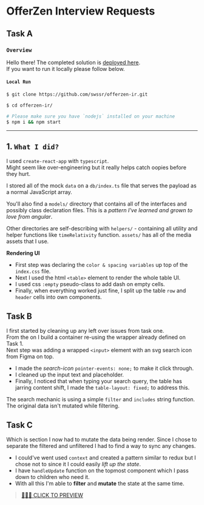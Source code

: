# OfferZen Interview Requests 
##  Task A
### `Overview`
Hello there! The completed solution is [deployed here](https://offerzen-ir.vercel.app/). \
If you want to run it locally please follow below.

#### `Local Run`
```bash
$ git clone https://github.com/swssr/offerzen-ir.git

$ cd offerzen-ir/

# Please make sure you have `nodejs` installed on your machine 
$ npm i && npm start
```
***

## 1. `What I did?`

I used `create-react-app` with `typescript`. \
 Might seem like over-engineering but it really helps catch oopies before they hurt.

I stored all of the mock `data` on a `db/index.ts` file that serves the payload as a normal JavaScript array.

You'll also find a `models/` directory that contains all of the interfaces and possibly class declaration files. This is a *pattern I've learned and grown to love from angular*.

Other directories are self-describing with `helpers/` - containing all utility and helper functions like `timeRelativity` function. `assets/` has all of the media assets that I use. 

**Rendering UI**
- First step was declaring the `color & spacing variables` up top of the `index.css` file.
- Next I used the html `<table>` element to render the whole table UI.
- I used css `:empty` pseudo-class to add dash on empty cells.
- Finally, when everything worked just fine, I split up the table `row` and `header` cells into own components.

##  Task B

I first started by cleaning up any left over issues from task one. \
From the on I build a container re-using the wrapper already defined on Task 1. \
Next step was adding a wrapped `<input>` element with an svg search icon from Figma on top.

- I made the *search-icon* `pointer-events: none;` to make it click through.
- I cleaned up the input text and placeholder.
- Finally, I noticed that when typing your search query, the table has jarring content shift, I made the `table-layout: fixed;` to address this.

The search mechanic is using a simple `filter` and `includes` string function. The original data isn't mutated while filtering.

## Task C

Which is section I now had to mutate the data being render. Since I chose to separate the filtered and unfiltered I had to find a way to sync any changes.
- I could've went used `context` and created a pattern similar to redux but I chose not to since it I could easily *lift up the state*.
- I have `handleUpdate` function on the topmost component which I pass down to children who need it.
- With all this I'm able to **filter** and **mutate** the state at the same time.


> [🚀🚀🚀 CLICK TO PREVIEW](https://offerzen-ir.vercel.app/)